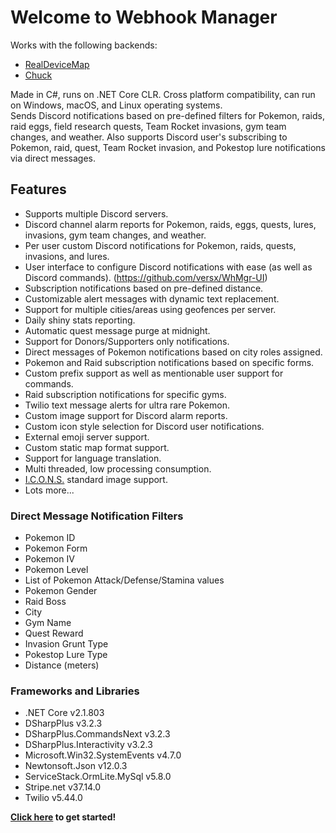# Welcome to Webhook Manager

Works with the following backends:
- [RealDeviceMap](https://github.com/123FLO321/RealDeviceMap)  
- [Chuck](https://github.com/WatWowMap/Chuck)  


Made in C#, runs on .NET Core CLR. Cross platform compatibility, can run on Windows, macOS, and Linux operating systems.  
Sends Discord notifications based on pre-defined filters for Pokemon, raids, raid eggs, field research quests, Team Rocket invasions, gym team changes, and weather. Also supports Discord user's subscribing to Pokemon, raid, quest, Team Rocket invasion, and Pokestop lure notifications via direct messages.

## Features  
- Supports multiple Discord servers.  
- Discord channel alarm reports for Pokemon, raids, eggs, quests, lures, invasions, gym team changes, and weather.  
- Per user custom Discord notifications for Pokemon, raids, quests, invasions, and lures.  
- User interface to configure Discord notifications with ease (as well as Discord commands). (https://github.com/versx/WhMgr-UI)  
- Subscription notifications based on pre-defined distance.  
- Customizable alert messages with dynamic text replacement.  
- Support for multiple cities/areas using geofences per server.  
- Daily shiny stats reporting.  
- Automatic quest message purge at midnight.  
- Support for Donors/Supporters only notifications.  
- Direct messages of Pokemon notifications based on city roles assigned.  
- Pokemon and Raid subscription notifications based on specific forms.  
- Custom prefix support as well as mentionable user support for commands.  
- Raid subscription notifications for specific gyms.  
- Twilio text message alerts for ultra rare Pokemon.  
- Custom image support for Discord alarm reports.  
- Custom icon style selection for Discord user notifications.  
- External emoji server support.  
- Custom static map format support.  
- Support for language translation.  
- Multi threaded, low processing consumption.  
- [I.C.O.N.S.](https://github.com/Mygod/pokemon-icon-postprocessor) standard image support.
- Lots more...  

### Direct Message Notification Filters  
- Pokemon ID  
- Pokemon Form  
- Pokemon IV  
- Pokemon Level  
- List of Pokemon Attack/Defense/Stamina values  
- Pokemon Gender  
- Raid Boss  
- City  
- Gym Name  
- Quest Reward  
- Invasion Grunt Type  
- Pokestop Lure Type  
- Distance (meters)  

### Frameworks and Libraries
- .NET Core v2.1.803  
- DSharpPlus v3.2.3  
- DSharpPlus.CommandsNext v3.2.3  
- DSharpPlus.Interactivity v3.2.3  
- Microsoft.Win32.SystemEvents v4.7.0  
- Newtonsoft.Json v12.0.3  
- ServiceStack.OrmLite.MySql v5.8.0  
- Stripe.net v37.14.0  
- Twilio v5.44.0  


**[Click here](user-guide/config) to get started!**  